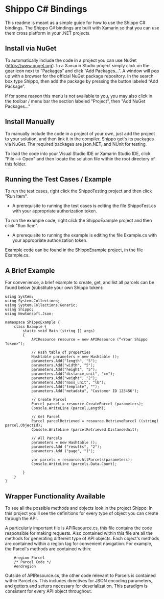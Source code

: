 Shippo C# Bindings
==================
This readme is meant as a simple guide for how to use the Shippo C# bindings. The Shippo C# bindings are built with Xamarin so that you can use them cross platform in your .NET projects.

Install via NuGet
-----------------
To automatically include the code in a project you can use NuGet (https://www.nuget.org). In a Xamarin Studio project simply click on the gear icon next to “Packages” and click “Add Packages…”. A window will pop up with a browser for the official NuGet package repository. In the search box type Shippo, then add the package by pressing the button labeled “Add Package”.

If for some reason this menu is not available to you, you may also click in the toolbar / menu bar the section labeled "Project", then "Add NuGet Packages..."

Install Manually
----------------
To manually include the code in a project of your own, just add the project to your solution, and then link it in the compiler. Shippo get's its packages via NuGet. The required packages are json.NET, and NUnit for testing.

To load the code into your Visual Studio IDE or Xamarin Studio IDE, click "File --> Open" and then locate the solution file within the root directory of this folder.

Running the Test Cases / Example
--------------------------------
To run the test cases, right click the ShippoTesting project and then click "Run Item".

- A prerequisite to running the test cases is editing the file ShippoTest.cs with your appropriate authorization token.

To run the example code, right click the ShippoExample project and then click "Run Item".

- A prerequisite to running the example is editing the file Example.cs with your appropriate authorization token.

Example code can be found in the ShippoExample project, in the file Example.cs.

A Brief Example
---------------
For convenience, a brief example to create, get, and list all parcels can be found below (substitute your own Shippo token):


    using System;
    using System.Collections;
    using System.Collections.Generic;
    using Shippo;
    using Newtonsoft.Json;

    namespace ShippoExample {
        class Example {
            static void Main (string [] args)
            {
                APIResource resource = new APIResource (“<Your Shippo Token>“);
    
                // Hash table of properties
                Hashtable parameters = new Hashtable ();
                parameters.Add("length", "5");
                parameters.Add("width", "5");
                parameters.Add("height", "5");
                parameters.Add("distance_unit", "cm");
                parameters.Add("weight", "2");
                parameters.Add("mass_unit", "lb");
                parameters.Add("template", "");
                parameters.Add("metadata", "Customer ID 123456");
    
                // Create Parcel
                Parcel parcel = resource.CreateParcel (parameters);
                Console.WriteLine (parcel.Length);
    
                // Get Parcel
                Parcel parcelRetrieved = resource.RetrieveParcel ((string) parcel.ObjectId);
                Console.WriteLine (parcelRetrieved.DistanceUnit);
    
                // All Parcels
                parameters = new Hashtable ();
                parameters.Add ("results", "2");
                parameters.Add ("page", "1");
    
                var parcels = resource.AllParcels(parameters);
                Console.WriteLine (parcels.Data.Count);
    
            }
        }
    }

Wrapper Functionality Available
---------------------------
To see all the possible methods and objects look in the project Shippo. In this project you'll see the definitions for every type of object you can create through the API.

A particularly important file is APIResource.cs, this file contains the code responsible for making requests. Also contained within this file are all the methods for generating different type of API objects. Each object's methods are contained within a region tag for convenient navigation. For example, the Parcel's methods are contained within: 
        
        #region Parcel
        /* Parcel Code */
        #endregion
        
Outside of APIResource.cs, the other code relevant to Parcels is contained within Parcel.cs. This includes directives for JSON encoding parameters, and getters and setters necessary for deserialization. This paradigm is consistent for every API object throughout.


